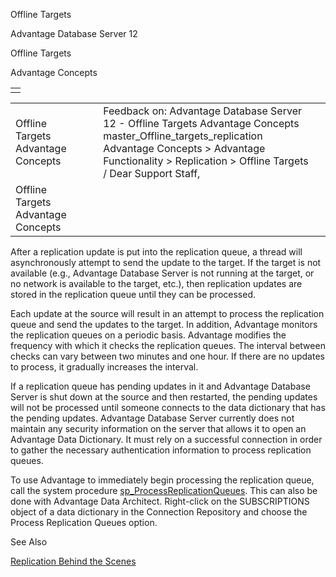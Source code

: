 Offline Targets




Advantage Database Server 12  

Offline Targets

Advantage Concepts

|  |
| --- |
|  |

|  |  |  |  |  |
| --- | --- | --- | --- | --- |
| Offline Targets  Advantage Concepts |  |  | Feedback on: Advantage Database Server 12 - Offline Targets Advantage Concepts master\_Offline\_targets\_replication Advantage Concepts > Advantage Functionality > Replication > Offline Targets / Dear Support Staff, |  |
| Offline Targets  Advantage Concepts |  |  |  |  |

After a replication update is put into the replication queue, a thread will asynchronously attempt to send the update to the target. If the target is not available (e.g., Advantage Database Server is not running at the target, or no network is available to the target, etc.), then replication updates are stored in the replication queue until they can be processed.

Each update at the source will result in an attempt to process the replication queue and send the updates to the target. In addition, Advantage monitors the replication queues on a periodic basis. Advantage modifies the frequency with which it checks the replication queues. The interval between checks can vary between two minutes and one hour. If there are no updates to process, it gradually increases the interval.

If a replication queue has pending updates in it and Advantage Database Server is shut down at the source and then restarted, the pending updates will not be processed until someone connects to the data dictionary that has the pending updates. Advantage Database Server currently does not maintain any security information on the server that allows it to open an Advantage Data Dictionary. It must rely on a successful connection in order to gather the necessary authentication information to process replication queues.

To use Advantage to immediately begin processing the replication queue, call the system procedure [sp\_ProcessReplicationQueues](master_sp_processreplicationqueues.htm). This can also be done with Advantage Data Architect. Right-click on the SUBSCRIPTIONS object of a data dictionary in the Connection Repository and choose the Process Replication Queues option.

See Also

[Replication Behind the Scenes](master_how_replication_works_internally.htm)